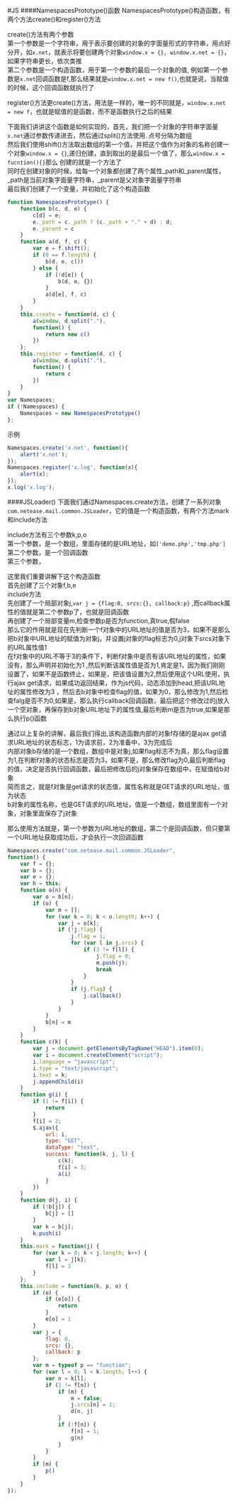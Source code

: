 #JS
####NamespacesPrototype()函数
NamespacesPrototype()构造函数，有两个方法create()和register()方法                   

create()方法有两个参数         
第一个参数是一个字符串，用于表示要创建的对象的字面量形式的字符串，用点好分开，如`x.net`，就表示将要创建两个对象`window.x = {}, window.x.net = {}`，如果字符串更长，依次类推            
第二个参数是一个构造函数，用于第一个参数的最后一个对象的值, 例如第一个参数是`x.net`回调函数是f,那么结果就是`window.x.net = new f()`,也就是说，当赋值的时候，这个回调函数就执行了             

register()方法更create()方法，用法是一样的，唯一的不同就是，`window.x.net = new f`，也就是赋值的是函数，而不是函数执行之后的结果          

下面我们讲讲这个函数是如何实现的，首先，我们把一个对象的字符串字面量`x.net`通过参数传递进去，然后通过split()方法使用`.`点号分隔为数组            
然后我们使用shift()方法取出数组的第一个值，并把这个值作为对象的名称创建一个对象`window.x = {}`,递归创建，直到取出的是最后一个值了，那么`window.x = fucntion(){}`那么 创建的就是一个方法了               
同时在创建对象的时候，给每一个对象都创建了两个属性_path和_parent属性，_path是当前对象字面量字符串，_parent是父对象字面量字符串          
最后我们创建了一个变量，并初始化了这个构造函数           
```js
function NamespacesPrototype() {
	function b(c, d, e) {
		c[d] = e;
		e._path = c._path ? (c._path + "." + d) : d;
		e._parent = c
	}
	function a(d, f, c) {
		var e = f.shift();
		if (0 == f.length) {
			b(d, e, c())
		} else {
			if (!d[e]) {
				b(d, e, {})
			}
			a(d[e], f, c)
		}
	}
	this.create = function(d, c) {
		a(window, d.split("."),
		function() {
			return new c()
		})
	};
	this.register = function(d, c) {
		a(window, d.split("."),
		function() {
			return c
		})
	}
}
var Namespaces;
if (!Namespaces) {
	Namespaces = new NamespacesPrototype()
};
```
示例
```js
Namespaces.create('x.net', function(){
	alert('x.net');
});
Namespaces.register('x.log', function(x){
	alert(x);
});
x.log('x.log');
```
####JSLoader()
下面我们通过Namespaces.create方法，创建了一系列对象`com.netease.mail.common.JSLoader`，它的值是一个构造函数，有两个方法mark和include方法                  

include方法有三个参数k,p,o          
第一个参数，是一个数组，里面存储的是URL地址，如`['demo.php','tmp.php']`               
第二个参数，是一个回调函数           
第三个参数，            

这里我们重要讲解下这个构造函数          
首先创建了三个对象f,b,e             
include方法         
先创建了一个局部对象j,`var j = {flag:0, srcs:{}, callback:p}` ,而callback属性的值就是第二个参数p了，也就是回调函数             
再创建了一个局部变量m,检查参数p是否为function,真true,假false                
那么它的作用就是现在先判断一个f对象中的URL地址的值是否为3，如果不是那么把b对象中URL地址的赋值为对象j，并设置j对象的flag标志为0,j对象下srcs对象下的URL属性值1           
在f对象中的URL不等于3的条件下，判断f对象中是否有该URL地址的属性，如果没有，那么声明并初始化为1 ,然后判断该属性值是否为1,肯定是1，因为我们刚刚设置了，如果不是函数终止，如果是，把该值设置为2,然后使用这个URL使用，执行ajax get请求，如果成功返回结果，作为js代码，动态添加到head,把该URL地址的属性修改为3   ，然后去b对象中检查flag的值，如果为0，那么修改为1,然后检查falg是否不为0,如果是，那么执行callback回调函数，最后把这个修改过的j放入一个空对象，再保存到b对象URL地址下的属性值,最后判断m是否为true,如果是那么执行p()函数          

通过以上复杂的讲解，最后我们得出,该构造函数内部的对象f存储的是ajax get请求URL地址的状态标志，1为请求前，2为准备中，3为完成后          
内部对象b存储的是一个数组，数组中是对象j,如果flag标志不为真，那么flag设置为1,在判断f对象的状态标志是否为3，如果不是，那么修改flag为0,最后判断flag的值，决定是否执行回调函数，最后把修改后的j对象保存在数组中，在赋值给b对象          
简而言之，就是f对象是get请求的状态值，属性名称就是GET请求的URL地址，值为状态             
b对象的属性名称，也是GET请求的URL地址，值是一个数组，数组里面有一个对象，对象里面保存了j对象          

那么使用方法就是，第一个参数为URL地址的数组，第二个是回调函数，但只要第一个URL地址获取成功后，才会执行一次回调函数          
```js
Namespaces.create("com.netease.mail.common.JSLoader",
function() {
	var f = {};
	var b = {};
	var e = {};
	var h = this;
	function a(n) {
		var o = b[n];
		if (o) {
			var m = [];
			for (var k = 0; k < o.length; k++) {
				var j = o[k];
				if (!j.flag) {
					j.flag = 1;
					for (var l in j.srcs) {
						if (3 != f[l]) {
							j.flag = 0;
							m.push(j);
							break
						}
					}
					if (j.flag) {
						j.callback()
					}
				}
			}
			b[n] = m
		}
	}
	function c(k) {
		var j = document.getElementsByTagName("HEAD").item(0);
		var i = document.createElement("script");
		i.language = "javascript";
		i.type = "text/javascript";
		i.text = k;
		j.appendChild(i)
	}
	function g(i) {
		if (1 != f[i]) {
			return
		}
		f[i] = 2;
		$.ajax({
			url: i,
			type: "GET",
			dataType: "text",
			success: function(k, j, l) {
				c(k);
				f[i] = 3;
				a(i)
			}
		})
	}
	function d(j, i) {
		if (!b[j]) {
			b[j] = []
		}
		var k = b[j];
		k.push(i)
	}
	this.mark = function(j) {
		for (var k = 0; k < j.length; k++) {
			var l = j[k];
			f[l] = 3
		}
	};
	this.include = function(k, p, o) {
		if (o) {
			if (e[o]) {
				return
			}
			e[o] = 1
		}
		var j = {
			flag: 0,
			srcs: {},
			callback: p
		};
		var m = typeof p == "function";
		for (var l = 0; l < k.length; l++) {
			var n = k[l];
			if (3 != f[n]) {
				if (m) {
					m = false;
					j.srcs[n] = 1;
					d(n, j)
				}
				if (!f[n]) {
					f[n] = 1;
					g(n)
				}
			}
		}
		if (m) {
			p()
		}
	}
});
```
